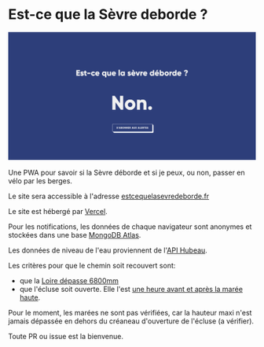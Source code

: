 # Est-ce que la Sèvre deborde ?

![Capture d'écran du site internet](screenshot.png?raw=true "Capture d'écran")

Une PWA pour savoir si la Sèvre déborde et si je peux, ou non, passer en vélo par les berges.

Le site sera accessible à l'adresse [estcequelasevredeborde.fr](https://estcequelasevredeborde.fr)

Le site est hébergé par [Vercel](https://vercel.com/).

Pour les notifications, les données de chaque navigateur sont anonymes et stockées dans une base [MongoDB Atlas](https://www.mongodb.com/cloud/atlas/lp/try2?utm_source=google&utm_campaign=gs_emea_france_search_brand_atlas_desktop&utm_term=mongodb&utm_medium=cpc_paid_search&utm_ad=e&gclid=EAIaIQobChMInbKivaTu6gIVxfZRCh2fEAupEAAYASAAEgKuxvD_BwE).

Les données de niveau de l'eau proviennent de l'[API Hubeau](http://hubeau.eaufrance.fr/api/v1/hydrometrie/observations_tr?code_entite=M800001010&size=1).

Les critères pour que le chemin soit recouvert sont:

- que la [Loire dépasse 6800mm](https://www.vigicrues.gouv.fr/niv3-station.php?CdEntVigiCru=9&CdStationHydro=M800001010&GrdSerie=H&ZoomInitial=3)
- que l'écluse soit ouverte. Elle l'est [une heure avant et après la marée haute](https://www.ports-nantes.fr/wp-content/uploads/2016/03/AvisUsagersSevre.pdf).

Pour le moment, les marées ne sont pas vérifiées, car la hauteur maxi n'est jamais dépassée en dehors du créaneau d'ouverture de l'écluse (a vérifier).

Toute PR ou issue est la bienvenue.
